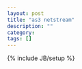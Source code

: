 ```yaml
---
layout: post
title: "as3 netstream"
description: ""
category: 
tags: []
---
```

{% include JB/setup %}
